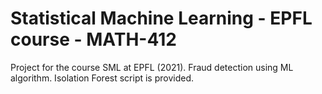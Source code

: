 # Statistical Machine Learning - EPFL course - MATH-412

Project for the course SML at EPFL (2021). Fraud detection using ML algorithm. Isolation Forest script is provided.